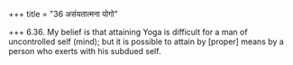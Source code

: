 +++
title = "36 असंयतात्मना योगो"

+++
6.36. My belief is that attaining Yoga is difficult for a man of
uncontrolled self (mind); but it is possible to attain by \[proper\]
means by a person who exerts with his subdued self.
